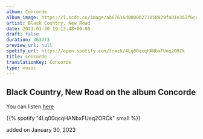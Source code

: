 ```yaml
---
album: Concorde
album_image: https://i.scdn.co/image/ab67616d0000b273058929f481e367f6cc6fb6e6
artist: Black Country, New Road
date: 2023-01-30 19:13:48+00:00
draft: false
duration: 363773
preview_url: null
spotify_url: https://open.spotify.com/track/4Lq00qcqHANbxFUeq2ORCk
title: Concorde
translationKey: Concorde
type: music
---
```


## Black Country, New Road on the album Concorde

You can listen [here](https://open.spotify.com/track/4Lq00qcqHANbxFUeq2ORCk)

{{% spotify "4Lq00qcqHANbxFUeq2ORCk" small %}}

added on January 30, 2023